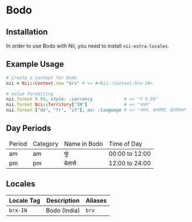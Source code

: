 <!-- This file has been generated. Source: src/docs/languages/_template.md.erb -->

# Bodo

## Installation

In order to use Bodo with Nii, you need to install `nii-extra-locales`.

## Example Usage

``` ruby
# Create a context for Bodo
nii = Nii::Context.new "brx" # => #<Nii::Context:brx-IN>

# Value formatting
nii.format 9.99, style: :currency            # => "₹ 9.99"
nii.format Nii::Territory["IN"]              # => "भारत"
nii.format ["de", "fr", "it"], as: :language # => "ज़र्मन, फ्रांसीसी, ईटालियन्"
```

## Day Periods


<table>
  <thead>
    <tr>
      <td>Period</td>
      <td>Category</td>
      <td>Name in Bodo</td>
      <td>Time of Day</td>
    </tr>
  </thead>
  <tbody>
    <tr>
      <td>am</td>
      <td>am</td>
      <td>फुं</td>
      <td>00:00 to 12:00</td>
    </tr>
    <tr>
      <td>pm</td>
      <td>pm</td>
      <td>बेलासे</td>
      <td>12:00 to 24:00</td>
    </tr>
  </tbody>
</table>



## Locales

<table>
  <thead>
    <tr>
      <th>Locale Tag</th>
      <th>Description</th>
      <th>Aliases</th>
    </tr>
  </thead>
  <tbody>
    <tr>
      <td><code>brx-IN</code></td>
      <td>Bodo (India)</td>
      <td><code>brx</code></td>
    </tr>
  </tbody>
</table>

